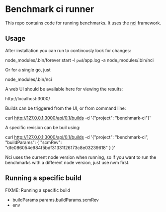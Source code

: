 # Benchmark ci runner

This repo contains code for running benchmarks. It uses the
[nci](https://github.com/node-ci/nci) framework.

## Usage

After installation you can run to continously look for changes:

  node_modules/.bin/forever start -l `pwd`/app.log -a node_modules/.bin/nci

Or for a single go, just

  node_modules/.bin/nci

A web UI should be available here for viewing the results:

http://localhost:3000/

Builds can be triggered from the UI, or from command line:

curl http://127.0.0.1:3000/api/0.1/builds -d '{"project": "benchmark-ci"}'

A specific revision can be buil using:

curl http://127.0.0.1:3000/api/0.1/builds -d '{"project": "benchmark-ci", "buildParams": { "scmRev": "dfe086054e984f5bdf31331f26173c8e03239618" } }'


Nci uses the current node version when running, so if you want to run
the benchmarks with a different node version, just use nvm first.



## Running a specific build




FIXME:
Running a specific build
 - buildParams
   params.buildParams.scmRev
 - env